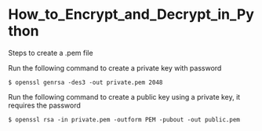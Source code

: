 # How_to_Encrypt_and_Decrypt_in_Python

Steps to create a .pem file

Run the following command to create a private key with password

    $ openssl genrsa -des3 -out private.pem 2048

Run the following command to create a public key using a private key, it requires the password 

    $ openssl rsa -in private.pem -outform PEM -pubout -out public.pem